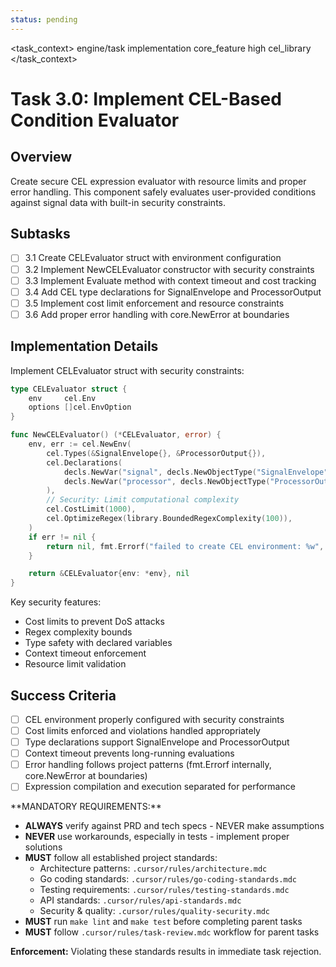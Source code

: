 ```yaml
---
status: pending
---
```


<task_context>
<domain>engine/task</domain>
<type>implementation</type>
<scope>core_feature</scope>
<complexity>high</complexity>
<dependencies>cel_library</dependencies>
</task_context>

# Task 3.0: Implement CEL-Based Condition Evaluator

## Overview

Create secure CEL expression evaluator with resource limits and proper error handling. This component safely evaluates user-provided conditions against signal data with built-in security constraints.

## Subtasks

- [ ] 3.1 Create CELEvaluator struct with environment configuration
- [ ] 3.2 Implement NewCELEvaluator constructor with security constraints
- [ ] 3.3 Implement Evaluate method with context timeout and cost tracking
- [ ] 3.4 Add CEL type declarations for SignalEnvelope and ProcessorOutput
- [ ] 3.5 Implement cost limit enforcement and resource constraints
- [ ] 3.6 Add proper error handling with core.NewError at boundaries

## Implementation Details

Implement CELEvaluator struct with security constraints:

```go
type CELEvaluator struct {
    env     cel.Env
    options []cel.EnvOption
}

func NewCELEvaluator() (*CELEvaluator, error) {
    env, err := cel.NewEnv(
        cel.Types(&SignalEnvelope{}, &ProcessorOutput{}),
        cel.Declarations(
            decls.NewVar("signal", decls.NewObjectType("SignalEnvelope")),
            decls.NewVar("processor", decls.NewObjectType("ProcessorOutput")),
        ),
        // Security: Limit computational complexity
        cel.CostLimit(1000),
        cel.OptimizeRegex(library.BoundedRegexComplexity(100)),
    )
    if err != nil {
        return nil, fmt.Errorf("failed to create CEL environment: %w", err)
    }

    return &CELEvaluator{env: *env}, nil
}
```

Key security features:

- Cost limits to prevent DoS attacks
- Regex complexity bounds
- Type safety with declared variables
- Context timeout enforcement
- Resource limit validation

## Success Criteria

- [ ] CEL environment properly configured with security constraints
- [ ] Cost limits enforced and violations handled appropriately
- [ ] Type declarations support SignalEnvelope and ProcessorOutput
- [ ] Context timeout prevents long-running evaluations
- [ ] Error handling follows project patterns (fmt.Errorf internally, core.NewError at boundaries)
- [ ] Expression compilation and execution separated for performance

<critical>
**MANDATORY REQUIREMENTS:**

- **ALWAYS** verify against PRD and tech specs - NEVER make assumptions
- **NEVER** use workarounds, especially in tests - implement proper solutions
- **MUST** follow all established project standards:
    - Architecture patterns: `.cursor/rules/architecture.mdc`
    - Go coding standards: `.cursor/rules/go-coding-standards.mdc`
    - Testing requirements: `.cursor/rules/testing-standards.mdc`
    - API standards: `.cursor/rules/api-standards.mdc`
    - Security & quality: `.cursor/rules/quality-security.mdc`
- **MUST** run `make lint` and `make test` before completing parent tasks
- **MUST** follow `.cursor/rules/task-review.mdc` workflow for parent tasks

**Enforcement:** Violating these standards results in immediate task rejection.
</critical>
